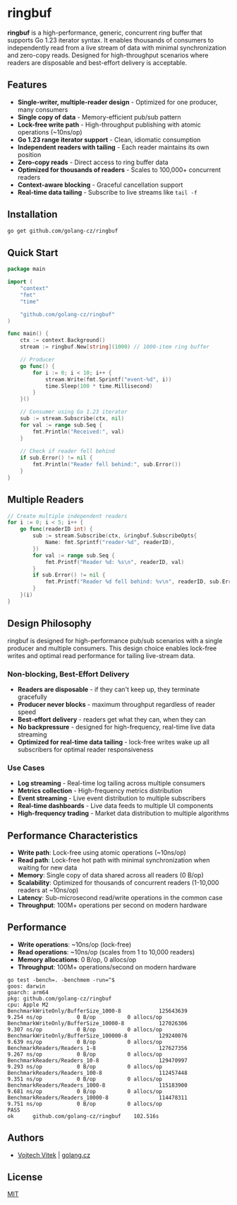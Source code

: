 # ringbuf

**ringbuf** is a high-performance, generic, concurrent ring buffer that supports Go 1.23 iterator syntax. It enables thousands of consumers to independently read from a live stream of data with minimal synchronization and zero-copy reads. Designed for high-throughput scenarios where readers are disposable and best-effort delivery is acceptable.

## Features

- **Single-writer, multiple-reader design** - Optimized for one producer, many consumers
- **Single copy of data** - Memory-efficient pub/sub pattern
- **Lock-free write path** - High-throughput publishing with atomic operations (~10ns/op)
- **Go 1.23 range iterator support** - Clean, idiomatic consumption
- **Independent readers with tailing** - Each reader maintains its own position
- **Zero-copy reads** - Direct access to ring buffer data
- **Optimized for thousands of readers** - Scales to 100,000+ concurrent readers
- **Context-aware blocking** - Graceful cancellation support
- **Real-time data tailing** - Subscribe to live streams like `tail -f`

## Installation

```bash
go get github.com/golang-cz/ringbuf
```

## Quick Start

```go
package main

import (
	"context"
	"fmt"
	"time"

	"github.com/golang-cz/ringbuf"
)

func main() {
	ctx := context.Background()
	stream := ringbuf.New[string](1000) // 1000-item ring buffer

	// Producer
	go func() {
		for i := 0; i < 10; i++ {
			stream.Write(fmt.Sprintf("event-%d", i))
			time.Sleep(100 * time.Millisecond)
		}
	}()

	// Consumer using Go 1.23 iterator
	sub := stream.Subscribe(ctx, nil)
	for val := range sub.Seq {
		fmt.Println("Received:", val)
	}
	
	// Check if reader fell behind
	if sub.Error() != nil {
		fmt.Println("Reader fell behind:", sub.Error())
	}
}
```

## Multiple Readers

```go
// Create multiple independent readers
for i := 0; i < 5; i++ {
	go func(readerID int) {
		sub := stream.Subscribe(ctx, &ringbuf.SubscribeOpts{
			Name: fmt.Sprintf("reader-%d", readerID),
		})
		for val := range sub.Seq {
			fmt.Printf("Reader %d: %s\n", readerID, val)
		}
		if sub.Error() != nil {
			fmt.Printf("Reader %d fell behind: %v\n", readerID, sub.Error())
		}
	}(i)
}
```

## Design Philosophy

ringbuf is designed for high-performance pub/sub scenarios with a single producer and multiple consumers. This design choice enables lock-free writes and optimal read performance for tailing live-stream data.

### Non-blocking, Best-Effort Delivery
- **Readers are disposable** - if they can't keep up, they terminate gracefully
- **Producer never blocks** - maximum throughput regardless of reader speed
- **Best-effort delivery** - readers get what they can, when they can
- **No backpressure** - designed for high-frequency, real-time live data streaming
- **Optimized for real-time data tailing** - lock-free writes wake up all subscribers for optimal reader responsiveness

### Use Cases
- **Log streaming** - Real-time log tailing across multiple consumers
- **Metrics collection** - High-frequency metrics distribution
- **Event streaming** - Live event distribution to multiple subscribers
- **Real-time dashboards** - Live data feeds to multiple UI components
- **High-frequency trading** - Market data distribution to multiple algorithms

## Performance Characteristics

- **Write path**: Lock-free using atomic operations (~10ns/op)
- **Read path**: Lock-free hot path with minimal synchronization when waiting for new data
- **Memory**: Single copy of data shared across all readers (0 B/op)
- **Scalability**: Optimized for thousands of concurrent readers (1-10,000 readers at ~10ns/op)
- **Latency**: Sub-microsecond read/write operations in the common case
- **Throughput**: 100M+ operations per second on modern hardware

## Performance

- **Write operations**: ~10ns/op (lock-free)
- **Read operations**: ~10ns/op (scales from 1 to 10,000 readers)
- **Memory allocations**: 0 B/op, 0 allocs/op
- **Throughput**: 100M+ operations/second on modern hardware

```
go test -bench=. -benchmem -run=^$
goos: darwin
goarch: arm64
pkg: github.com/golang-cz/ringbuf
cpu: Apple M2
BenchmarkWriteOnly/BufferSize_1000-8         	125643639	         9.254 ns/op	       0 B/op	       0 allocs/op
BenchmarkWriteOnly/BufferSize_10000-8        	127026306	         9.307 ns/op	       0 B/op	       0 allocs/op
BenchmarkWriteOnly/BufferSize_100000-8       	129240076	         9.639 ns/op	       0 B/op	       0 allocs/op
BenchmarkReaders/Readers_1-8                 	127627356	         9.267 ns/op	       0 B/op	       0 allocs/op
BenchmarkReaders/Readers_10-8                	129470997	         9.293 ns/op	       0 B/op	       0 allocs/op
BenchmarkReaders/Readers_100-8               	112457448	         9.351 ns/op	       0 B/op	       0 allocs/op
BenchmarkReaders/Readers_1000-8              	115183900	         9.681 ns/op	       0 B/op	       0 allocs/op
BenchmarkReaders/Readers_10000-8             	114478311	         9.751 ns/op	       0 B/op	       0 allocs/op
PASS
ok  	github.com/golang-cz/ringbuf	102.516s
```

## Authors
- [Vojtech Vitek](https://github.com/VojtechVitek) | [golang.cz](https://golang.cz)

## License

[MIT](./LICENSE)

